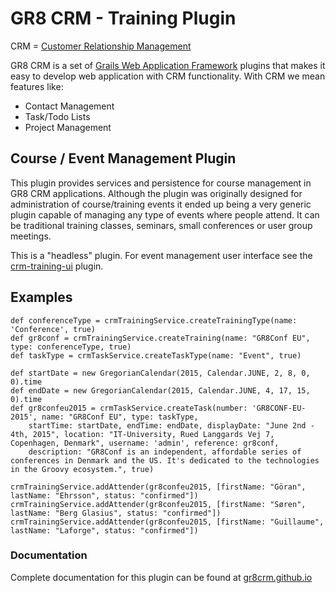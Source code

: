 # GR8 CRM - Training Plugin

CRM = [Customer Relationship Management](http://en.wikipedia.org/wiki/Customer_relationship_management)

GR8 CRM is a set of [Grails Web Application Framework](http://www.grails.org/)
plugins that makes it easy to develop web application with CRM functionality.
With CRM we mean features like:

- Contact Management
- Task/Todo Lists
- Project Management

## Course / Event Management Plugin
This plugin provides services and persistence for course management in GR8 CRM applications.
Although the plugin was originally designed for administration of course/training events it
ended up being a very generic plugin capable of managing any type of events where people attend.
It can be traditional training classes, seminars, small conferences or user group meetings.

This is a "headless" plugin. For event management user interface see the
[crm-training-ui](https://github.com/technipelago/grails-crm-training-ui.git) plugin.

## Examples

    def conferenceType = crmTrainingService.createTrainingType(name: 'Conference', true)
    def gr8conf = crmTrainingService.createTraining(name: "GR8Conf EU", type: conferenceType, true)
    def taskType = crmTaskService.createTaskType(name: "Event", true)
    
    def startDate = new GregorianCalendar(2015, Calendar.JUNE, 2, 8, 0, 0).time
    def endDate = new GregorianCalendar(2015, Calendar.JUNE, 4, 17, 15, 0).time
    def gr8confeu2015 = crmTaskService.createTask(number: 'GR8CONF-EU-2015', name: "GR8Conf EU", type: taskType,
        startTime: startDate, endTime: endDate, displayDate: "June 2nd - 4th, 2015", location: "IT-University, Rued Langgards Vej 7, Copenhagen, Denmark", username: 'admin', reference: gr8conf,
        description: "GR8Conf is an independent, affordable series of conferences in Denmark and the US. It's dedicated to the technologies in the Groovy ecosystem.", true)             
    
    crmTrainingService.addAttender(gr8confeu2015, [firstName: "Göran", lastName: "Ehrsson", status: "confirmed"])
    crmTrainingService.addAttender(gr8confeu2015, [firstName: "Søren", lastName: "Berg Glasius", status: "confirmed"])
    crmTrainingService.addAttender(gr8confeu2015, [firstName: "Guillaume", lastName: "Laforge", status: "confirmed"])
    
### Documentation

Complete documentation for this plugin can be found at [gr8crm.github.io](http://gr8crm.github.io/plugins/crm-training/)